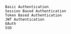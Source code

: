     Basic Authentication
    Session Based Authentication
    Token Based Authentication
    JWT Authentication
    OAuth
    SSO
